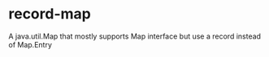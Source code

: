 # record-map
A java.util.Map that mostly supports Map interface but use a record instead of Map.Entry
